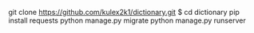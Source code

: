 
git clone https://github.com/kulex2k1/dictionary.git
$ cd dictionary
pip install requests
python manage.py migrate
python manage.py runserver


